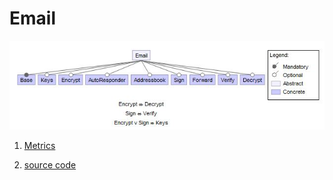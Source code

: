 # Email

![image](https://raw.githubusercontent.com/fischerJF/challenge/master/featureModel/Email.JPG)

1. [Metrics](https://github.com/fischerJF/challenge/blob/master/metrics/Email.csv)
 
2. [source code](https://github.com/fischerJF/challenge/tree/master/workspace_IncLing/email)


